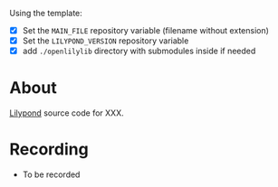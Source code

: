 Using the template:
- [x] Set the `MAIN_FILE` repository variable (filename without extension)
- [x] Set the `LILYPOND_VERSION` repository variable
- [x] add `./openlilylib` directory with submodules inside if needed

# About

[Lilypond](https://lilypond.org/) source code for XXX.

# Recording

- To be recorded
